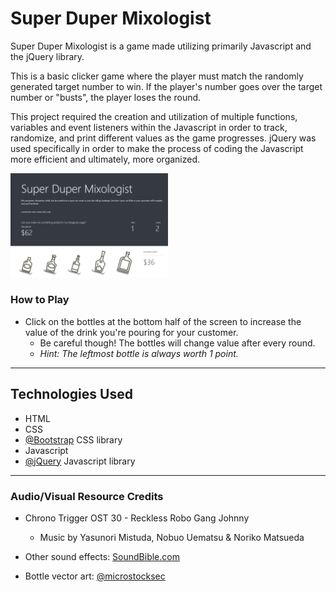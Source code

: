 # Super Duper Mixologist 
Super Duper Mixologist is a game made utilizing primarily Javascript and the jQuery library. 


This is a basic clicker game where the player must match the randomly generated target number to win. If the player's number goes over the target number or "busts", the player loses the round.

This project required the creation and utilization of multiple functions, variables and event listeners within the Javascript in order to track, randomize, and print different values as the game progresses. jQuery was used specifically in order to make the process of coding the Javascript more efficient and ultimately, more organized.

<img src="assets/images/screenshot.PNG" width=50%>


### How to Play
* Click on the bottles at the bottom half of the screen to increase the value of the drink you're pouring for your customer.
    * Be careful though! The bottles will change value after every round.
    * _Hint: The leftmost bottle is always worth 1 point._

___
## Technologies Used
* HTML
* CSS
* [@Bootstrap](https://getbootstrap.com/) CSS library
* Javascript
* [@jQuery](https://jquery.com/) Javascript library
___
### Audio/Visual Resource Credits
* Chrono Trigger OST 30 - Reckless Robo Gang Johnny
    * Music by Yasunori Mistuda, Nobuo Uematsu & Noriko Matsueda

* Other sound effects: [SoundBible.com](https://soundbible.com)

* Bottle vector art: [@microstocksec](https://www.vectorstock.com/royalty-free-vectors/vectors-by_microstocksec)
